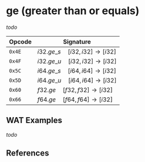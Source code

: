 
# ge (greater than or equals)

_todo_



| Opcode | Signature |
|--------|-----------|
| `0x4E` | $i32.ge\_s \quad [ i32, i32 ] \to [ i32 ]$ |
| `0x4F` | $i32.ge\_u \quad [ i32, i32 ] \to [ i32 ]$ |
| `0x5C` | $i64.ge\_s \quad [ i64, i64 ] \to [ i32 ]$ |
| `0x5D` | $i64.ge\_u \quad [ i64, i64 ] \to [ i32 ]$ |
| `0x60` | $f32.ge \quad [ f32, f32 ] \to [ i32 ]$ |
| `0x66` | $f64.ge \quad [ f64, f64 ] \to [ i32 ]$ |



## WAT Examples

_todo_


## References

[^§2.4.1]: _WebAssembly Core Specification: Numeric Instructions_ - <https://webassembly.github.io/spec/core/bikeshed/#numeric-instructions%E2%91%A0>

